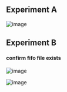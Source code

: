 ## Experiment A
![image](https://github.com/user-attachments/assets/4dd7cd38-d908-4779-8792-deb0525e543f)

## Experiment B
#### confirm fifo file exists
![image](https://github.com/user-attachments/assets/0e3f455b-616f-44d9-9ca8-d51d00039f19)

![image](https://github.com/user-attachments/assets/006bf930-50e0-4238-a0d0-1f2927b0e498)
